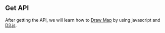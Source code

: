 ## Get API

After getting the API, we will learn how to [Draw Map](map.md) by using javascript and [D3.js](https://d3js.org/).
